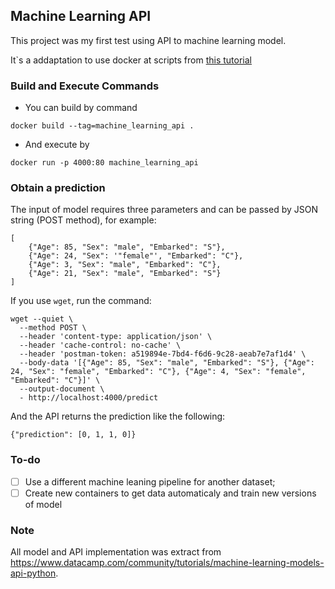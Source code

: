 ## Machine Learning API

This project was my first test using API to machine learning model. 

It`s a addaptation to use docker at scripts from [this tutorial](https://www.datacamp.com/community/tutorials/machine-learning-models-api-python)

### Build and Execute Commands

- You can build by command

`docker build --tag=machine_learning_api .`

- And execute by

`docker run -p 4000:80 machine_learning_api`

### Obtain a prediction

The input of model requires three parameters and can be passed by JSON string (POST method), for example:

```
[
    {"Age": 85, "Sex": "male", "Embarked": "S"},
    {"Age": 24, "Sex": '"female"', "Embarked": "C"},
    {"Age": 3, "Sex": "male", "Embarked": "C"},
    {"Age": 21, "Sex": "male", "Embarked": "S"}
]

```

If you use `wget`, run the command:

```
wget --quiet \
  --method POST \
  --header 'content-type: application/json' \
  --header 'cache-control: no-cache' \
  --header 'postman-token: a519894e-7bd4-f6d6-9c28-aeab7e7af1d4' \
  --body-data '[{"Age": 85, "Sex": "male", "Embarked": "S"}, {"Age": 24, "Sex": "female", "Embarked": "C"}, {"Age": 4, "Sex": "female", "Embarked": "C"}]' \
  --output-document \
  - http://localhost:4000/predict

```


And the API returns the prediction like the following:

```
{"prediction": [0, 1, 1, 0]}
```

### To-do
- [ ] Use a different machine leaning pipeline for another dataset;
- [ ] Create new containers to get data automaticaly and train new versions of model

### Note

All model and API implementation was extract from https://www.datacamp.com/community/tutorials/machine-learning-models-api-python.